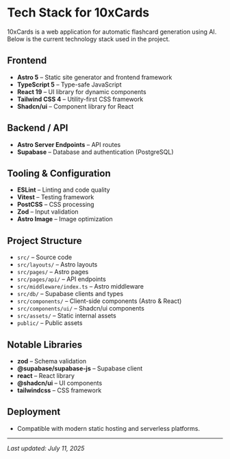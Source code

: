 # Tech Stack for 10xCards

10xCards is a web application for automatic flashcard generation using AI. Below is the current technology stack used in the project.

## Frontend
- **Astro 5** – Static site generator and frontend framework
- **TypeScript 5** – Type-safe JavaScript
- **React 19** – UI library for dynamic components
- **Tailwind CSS 4** – Utility-first CSS framework
- **Shadcn/ui** – Component library for React

## Backend / API
- **Astro Server Endpoints** – API routes
- **Supabase** – Database and authentication (PostgreSQL)

## Tooling & Configuration
- **ESLint** – Linting and code quality
- **Vitest** – Testing framework
- **PostCSS** – CSS processing
- **Zod** – Input validation
- **Astro Image** – Image optimization

## Project Structure
- `src/` – Source code
- `src/layouts/` – Astro layouts
- `src/pages/` – Astro pages
- `src/pages/api/` – API endpoints
- `src/middleware/index.ts` – Astro middleware
- `src/db/` – Supabase clients and types
- `src/components/` – Client-side components (Astro & React)
- `src/components/ui/` – Shadcn/ui components
- `src/assets/` – Static internal assets
- `public/` – Public assets

## Notable Libraries
- **zod** – Schema validation
- **@supabase/supabase-js** – Supabase client
- **react** – React library
- **@shadcn/ui** – UI components
- **tailwindcss** – CSS framework

## Deployment
- Compatible with modern static hosting and serverless platforms.

---

_Last updated: July 11, 2025_
